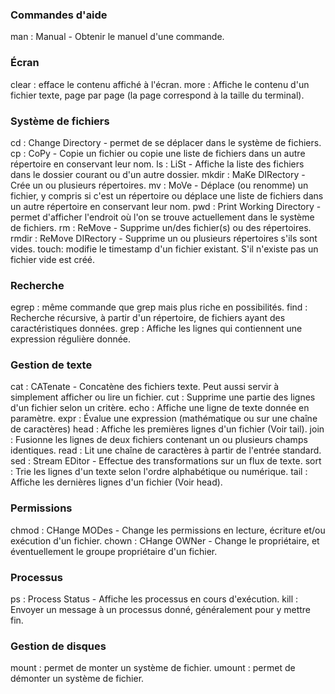 ### Commandes d'aide

man : Manual - Obtenir le manuel d'une commande.

### Écran

clear : efface le contenu affiché à l'écran.
more : Affiche le contenu d'un fichier texte, page par page (la page correspond à la taille du terminal).

### Système de fichiers

cd : Change Directory - permet de se déplacer dans le système de fichiers.
cp : CoPy - Copie un fichier ou copie une liste de fichiers dans un autre répertoire en conservant leur nom.
ls : LiSt - Affiche la liste des fichiers dans le dossier courant ou d'un autre dossier.
mkdir : MaKe DIRectory - Crée un ou plusieurs répertoires.
mv : MoVe - Déplace (ou renomme) un fichier, y compris si c'est un répertoire ou déplace une liste de fichiers dans un autre répertoire en conservant leur nom.
pwd : Print Working Directory - permet d'afficher l'endroit où l'on se trouve actuellement dans le système de fichiers.
rm : ReMove - Supprime un/des fichier(s) ou des répertoires.
rmdir : ReMove DIRectory - Supprime un ou plusieurs répertoires s'ils sont vides.
touch: modifie le timestamp d'un fichier existant. S'il n'existe pas un fichier vide est créé.

### Recherche

egrep : même commande que grep mais plus riche en possibilités.
find : Recherche récursive, à partir d'un répertoire, de fichiers ayant des caractéristiques données.
grep : Affiche les lignes qui contiennent une expression régulière donnée.

### Gestion de texte

cat : CATenate - Concatène des fichiers texte. Peut aussi servir à simplement afficher ou lire un fichier.
cut : Supprime une partie des lignes d'un fichier selon un critère.
echo : Affiche une ligne de texte donnée en paramètre.
expr : Évalue une expression (mathématique ou sur une chaîne de caractères)
head : Affiche les premières lignes d'un fichier (Voir tail).
join : Fusionne les lignes de deux fichiers contenant un ou plusieurs champs identiques.
read : Lit une chaîne de caractères à partir de l'entrée standard.
sed : Stream EDitor - Effectue des transformations sur un flux de texte.
sort : Trie les lignes d'un texte selon l'ordre alphabétique ou numérique.
tail : Affiche les dernières lignes d'un fichier (Voir head).

### Permissions

chmod : CHange MODes - Change les permissions en lecture, écriture et/ou exécution d'un fichier.
chown : CHange OWNer - Change le propriétaire, et éventuellement le groupe propriétaire d'un fichier.

### Processus

ps : Process Status - Affiche les processus en cours d'exécution.
kill : Envoyer un message à un processus donné, généralement pour y mettre fin.

### Gestion de disques

mount : permet de monter un système de fichier.
umount : permet de démonter un système de fichier.
